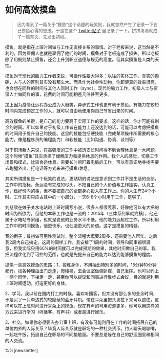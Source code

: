 # 如何高效摸鱼

> 因为看到了一篇关于“摸鱼”这个话题的玩笑贴，我就忽然产生了记录一下自己摸鱼心得的想法。于是在这个 [Twitter贴子](https://twitter.com/bearbig/status/1570171341776785408) 里记录了一下。拼拼凑凑就成了一篇短文，先发出初稿。

摸鱼，就是指在上班时间做与工作无直接关系的事情。对于老板来说，这当然是不利的，因为雇佣人也就是雇佣了他们的时间，摸鱼对于老板造成了损失。所以老板除了用规则禁止摸鱼，还会上升到职业道德与规范的高度。但其实摸鱼是人类的天性。

摸鱼对于现代的脑力工作者来说，可操作性要大得多：以往的实体工作，真实的搬砖，人与人的区别其实没有那么大。而且作为社会性动物，你即便真的效率很高，也会想在同样的时间与其他人同时工作（sync）。现代的脑力工作，初级人士与资深人士做同样的事，花费的时间可能相差几倍甚至更多。

加上因为疫情让远程办公成为大趋势，异步式工作也更有利于摸鱼。有能力在较短时间内完成预定工作的人，就可以自由地使用你自己节省出来的时间。

高效摸鱼的关键，是自己的能力要高于实际工作的要求。这样的话，你才可能有剩余的时间。所以如果对于初级工作者在能力上还没达到的话，可能可以考虑把摸鱼的时间用于提升自己的技能。这里的技能包括硬技能（完成某项操作所需要的核心能力，像是程序员的编程能力）和软技能（比如沟通、协调、谈判等）

对于职场新人来说，在高强度的工作中被透支长时间得不到合理休息是一大问题。这个时候“摸鱼”其实承担了缓解压力和提供休息的作用。我个人的感觉，切换工作场景和模式，比较合适休息。需要长时间盯着电脑的工作，可以有意识地寻找需要去跑腿外出、打电话等方式来进行摸鱼/休息。

其实所谓摸鱼是一个玩笑的说法，更贴切的说法是意识到工作并不是生活的全部，工作中的指标，永远没有完成的尽头。不把自己的个人价值与工作挂钩。认真工作，做好份内的事，但不要把自己的全部身心投入在工作上。你的人生有24个小时。工作其实只应占其中的一小部分，一天6-8个小时用于工作，足够了。

刘慈欣在娘子关水电站时上班时间写小说，很多人都很羡慕，好像他可以有大把的时间为所欲为。但他的本职工作也是一流的：2015年（三体系列早就完稿），他还属于水电站专家组，也就是说他的业务水平不低。他的能力远超过工作，所以利用工作中的时间摸鱼，他更快乐，也创造更大的价值。这才是摸鱼的精髓。

我的例子：最初做可用性测试时，整个流程大概要2周多，还需要他人帮忙。之后我2周内自己搞定。这周的同样工作，我安排了1周的时间，领导和同事都很满意，但我实际只用60%的时间就可以完成预期的效果，其他时间做自己的事。我把流程优化到了可控的范围，也就是先提升自己的能力以达到能够摸鱼的程度。

提供一些高效摸鱼的思路：1、锻炼身体，不用抽出特别多的时间，15分钟10分钟都行。找各种理由出门走走，爬楼梯，去会议室做俯卧撑，自己发挥。也可以约上一两个同伴，下楼走一走，甚至你可以提议和同事进行散步式会议，目的就是利用上班时间运动，打造更好的身体。

2、学习。我以前在国内打工的时候。喜欢听播客，但并没有那么多的业余时间，于是买了一只单边式的较隐蔽的蓝牙耳机。带在耳朵里把头发拉下来可以遮住，这样可以在上班时间进行耳朵上的摸鱼。现在有声的可用资源更多，你可以用这样的方式来进行学习（听播客、有声书）或者是进行娱乐。

3、社交。如果你必须要去办公室上班，有没有可能利用在工作的时间拓展自己的单位内外的人际关系？毕竟人际关系就是职场的一种社交货币。约人聊天喝咖啡，一起吃午饭，拓展自己在职场的不同接触面。不要总是躲在自己的舒适圈里和相同的人交流。

%%[newsletter]
